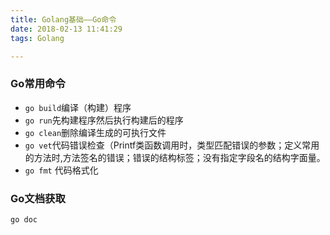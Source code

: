 ```yaml
---
title: Golang基础——Go命令
date: 2018-02-13 11:41:29
tags: Golang

---
```

### Go常用命令

- `go build`编译（构建）程序
- `go run`先构建程序然后执行构建后的程序
- `go clean`删除编译生成的可执行文件
- `go vet`代码错误检查（Printf类函数调用时，类型匹配错误的参数；定义常用的方法时,方法签名的错误；错误的结构标签；没有指定字段名的结构字面量。
- `go fmt` 代码格式化


### Go文档获取
`go doc` 
